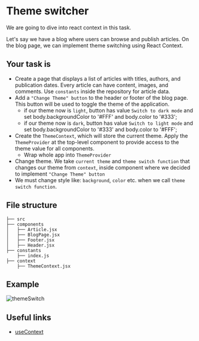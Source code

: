 # Theme switcher

We are going to dive into react context in this task.

Let's say we have a blog where users can browse and publish articles. On the blog page, we can implement theme switching using React Context.

## Your task is

- Create a page that displays a list of articles with titles, authors, and publication dates. Every article can have content, images, and comments. Use ```constants``` inside the repository for article data.
- Add a `"Change Theme" button` to the header or footer of the blog page. This button will be used to toggle the theme of the application.
  - if our theme now is `light`, button has value `Switch to dark mode` and set body.backgroundColor to '#FFF' and body.color to '#333';
  - if our theme now is `dark`, button has value `Switch to light mode` and set body.backgroundColor to '#333' and body.color to '#FFF';
- Create the `ThemeContext`, which will store the current theme. Apply the `ThemeProvider` at the top-level component to provide access to the theme value for all components.
  - Wrap whole app into `ThemeProvider`
- Change theme. We take `current theme` and `theme switch function` that changes our theme from `context`, inside component where we decided to implement  `"Change Theme" button`
- We must change style like: `background`, `color` etc. when we call `theme switch function`.

## File structure

```tree
├── src
├── components
│   ├── Article.jsx
│   ├── BlogPage.jsx
│   ├── Footer.jsx
│   ├── Header.jsx
├── constants
    ├── index.js
├── context
    ├── ThemeContext.jsx
```

## Example

![themeSwitch](/uploads/e1e0efcf58eba8e57e7c7fd4b70fbc47/themeSwitch.gif)

## Useful links

- [useContext](https://react.dev/reference/react/useContext)
